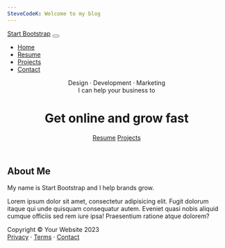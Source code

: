 ```yaml
---
SteveCodeK: Welcome to my blog
---
```

<html lang="en">
    <head>
        <meta charset="utf-8" />
        <meta name="viewport" content="width=device-width, initial-scale=1, shrink-to-fit=no" />
        <meta name="description" content="" />
        <meta name="author" content="" />
        <!-- Favicon-->
        <link rel="icon" type="image/x-icon" href="assets/favicon.ico" />
        <!-- Custom Google font-->
        <link rel="preconnect" href="https://fonts.googleapis.com" />
        <link rel="preconnect" href="https://fonts.gstatic.com" crossorigin />
        <link href="https://fonts.googleapis.com/css2?family=Plus+Jakarta+Sans:wght@100;200;300;400;500;600;700;800;900&amp;display=swap" rel="stylesheet" />
        <!-- Bootstrap icons-->
        <link href="https://cdn.jsdelivr.net/npm/bootstrap-icons@1.8.1/font/bootstrap-icons.css" rel="stylesheet" />
        <!-- Core theme CSS (includes Bootstrap)-->
        <link href="css/styles.css" rel="stylesheet" />
    </head>
    <body class="d-flex flex-column h-100">
        <main class="flex-shrink-0">
            <!-- Navigation-->
            <nav class="navbar navbar-expand-lg navbar-light bg-white py-3">
                <div class="container px-5">
                    <a class="navbar-brand" href="index.html"><span class="fw-bolder text-primary">Start Bootstrap</span></a>
                    <button class="navbar-toggler" type="button" data-bs-toggle="collapse" data-bs-target="#navbarSupportedContent" aria-controls="navbarSupportedContent" aria-expanded="false" aria-label="Toggle navigation"><span class="navbar-toggler-icon"></span></button>
                    <div class="collapse navbar-collapse" id="navbarSupportedContent">
                        <ul class="navbar-nav ms-auto mb-2 mb-lg-0 small fw-bolder">
                            <li class="nav-item"><a class="nav-link" href="index.html">Home</a></li>
                            <li class="nav-item"><a class="nav-link" href="resume.html">Resume</a></li>
                            <li class="nav-item"><a class="nav-link" href="projects.html">Projects</a></li>
                            <li class="nav-item"><a class="nav-link" href="contact.html">Contact</a></li>
                        </ul>
                    </div>
                </div>
            </nav>
            <!-- Header-->
            <header class="py-5">
                <div class="container px-5 pb-5">
                    <div class="row gx-5 align-items-center">
                        <div class="col-xxl-5">
                            <!-- Header text content-->
                            <div class="text-center text-xxl-start">
                                <div class="badge bg-gradient-primary-to-secondary text-white mb-4"><div class="text-uppercase">Design &middot; Development &middot; Marketing</div></div>
                                <div class="fs-3 fw-light text-muted">I can help your business to</div>
                                <h1 class="display-3 fw-bolder mb-5"><span class="text-gradient d-inline">Get online and grow fast</span></h1>
                                <div class="d-grid gap-3 d-sm-flex justify-content-sm-center justify-content-xxl-start mb-3">
                                    <a class="btn btn-primary btn-lg px-5 py-3 me-sm-3 fs-6 fw-bolder" href="resume.html">Resume</a>
                                    <a class="btn btn-outline-dark btn-lg px-5 py-3 fs-6 fw-bolder" href="projects.html">Projects</a>
                                </div>
                            </div>
                        </div>
                    </div>
                </div>
            </header>
            <!-- About Section-->
            <section class="bg-light py-5">
                <div class="container px-5">
                    <div class="row gx-5 justify-content-center">
                        <div class="col-xxl-8">
                            <div class="text-center my-5">
                                <h2 class="display-5 fw-bolder"><span class="text-gradient d-inline">About Me</span></h2>
                                <p class="lead fw-light mb-4">My name is Start Bootstrap and I help brands grow.</p>
                                <p class="text-muted">Lorem ipsum dolor sit amet, consectetur adipisicing elit. Fugit dolorum itaque qui unde quisquam consequatur autem. Eveniet quasi nobis aliquid cumque officiis sed rem iure ipsa! Praesentium ratione atque dolorem?</p>
                                <div class="d-flex justify-content-center fs-2 gap-4">
                                    <a class="text-gradient" href="#!"><i class="bi bi-twitter"></i></a>
                                    <a class="text-gradient" href="#!"><i class="bi bi-linkedin"></i></a>
                                    <a class="text-gradient" href="#!"><i class="bi bi-github"></i></a>
                                </div>
                            </div>
                        </div>
                    </div>
                </div>
            </section>
        </main>
        <!-- Footer-->
        <footer class="bg-white py-4 mt-auto">
            <div class="container px-5">
                <div class="row align-items-center justify-content-between flex-column flex-sm-row">
                    <div class="col-auto"><div class="small m-0">Copyright &copy; Your Website 2023</div></div>
                    <div class="col-auto">
                        <a class="small" href="#!">Privacy</a>
                        <span class="mx-1">&middot;</span>
                        <a class="small" href="#!">Terms</a>
                        <span class="mx-1">&middot;</span>
                        <a class="small" href="#!">Contact</a>
                    </div>
                </div>
            </div>
        </footer>
    </body>
</html>


